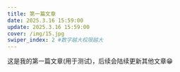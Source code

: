```yaml
---
title: 第一篇文章
date: 2025.3.16 15:59:00
update: 2025.3.16 15:59:00
cover: /img/15.jpg
swiper_index: 2 #数字越大权限越大
---
```

这是我的第一篇文章(用于测试)，后续会陆续更新其他文章😁